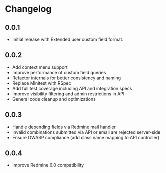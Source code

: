 # Changelog

## 0.0.1

* Initial release with Extended user custom field format.

## 0.0.2

* Add context menu support
* Improve performance of custom field queries
* Refactor internals for better consistency and naming
* Replace Minitest with RSpec
* Add full test coverage including API and integration specs
* Improve visibility filtering and admin restrictions in API
* General code cleanup and optimizations

## 0.0.3

* Handle depending fields via Redmine mail handler
* Invalid combinations submitted via API or email are rejected server-side
* Ensure OWASP compliance (add class name mapping to API controller)

## 0.0.4

* Improve Redmine 6.0 compatibility

